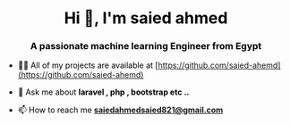 <div style="color:black">
  <h1 align="center">Hi 👋, I'm saied ahmed</h1>
<h3 align="center">A passionate machine learning Engineer from Egypt</h3>

- 👨‍💻 All of my projects are available at [https://github.com/saied-ahemd](https://github.com/saied-ahemd)

- 💬 Ask me about **laravel , php , bootstrap etc ..**

- 📫 How to reach me **saiedahmedsaied821@gmail.com**


</div>
